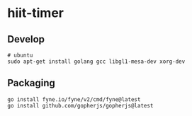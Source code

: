 #
# hiit-timer

## Develop
```shell
# ubuntu 
sudo apt-get install golang gcc libgl1-mesa-dev xorg-dev
```

## Packaging
```shell
go install fyne.io/fyne/v2/cmd/fyne@latest
go install github.com/gopherjs/gopherjs@latest
```

